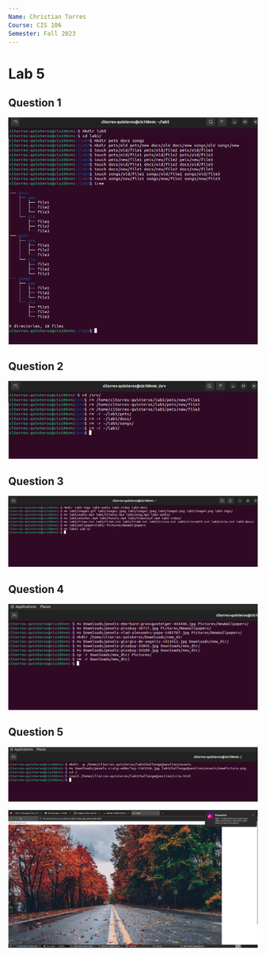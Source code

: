 ```yaml
---
Name: Christian Torres
Course: CIS 106
Semester: Fall 2023
---
```


# Lab 5


## Question 1
![question 1](q1.png)<br>

## Question 2
![question 2](q2.png)<br>

## Question 3
![question 3](q3.png)<br>

## Question 4
![question 4](q4.png)<br>

## Question 5
![question 5.1](q5.1.png)<br>

![question 5.2](q5.2.png)<br>